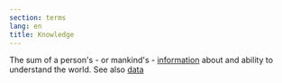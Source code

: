 ```yaml
---
section: terms
lang: en
title: Knowledge
---
```


The sum of a person's - or mankind's - [information](/glossary/en/terms/information/) about and ability to understand the world. See also [data](/glossary/en/terms/data/)